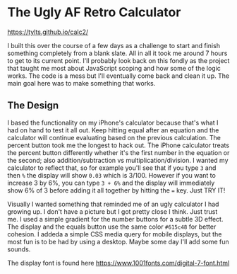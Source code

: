 # The Ugly AF Retro Calculator

https://tylts.github.io/calc2/

I built this over the course of a few days as a challenge to start and finish something completely from a blank slate. All in all it took me around 7 hours to get to its current point. I'll probably look back on this fondly as the project that taught me most about JavaScript scoping and how some of the logic works. The code is a mess but I'll eventually come back and clean it up. The main goal here was to make something that works.

## The Design

I based the functionality on my iPhone's calculator because that's what I had on hand to test it all out. Keep hitting equal after an equation and the calculator will continue evaluating based on the previous calculation. The percent button took me the longest to hack out. The iPhone calculator treats the percent button differently whether it's the first number in the equation or the second; also addition/subtraction vs multiplication/division. I wanted my calculator to reflect that, so for example you'll see that if you type `3` and then `%` the display will show `0.03` which is 3/100. However if you want to increase 3 by 6%, you can type `3 + 6%` and the display will immediately show 6% of 3 before adding it all together by hitting the `=` key. Just TRY IT!

Visually I wanted something that reminded me of an ugly calculator I had growing up. I don't have a picture but I got pretty close I think. Just trust me. I used a simple gradient for the number buttons for a subtle 3D effect. The display and the equals button use the same color `#615c48` for better cohesion. I addeda a simple CSS media query for mobile displays, but the most fun is to be had by using a desktop. Maybe some day I'll add some fun sounds.

The display font is found here https://www.1001fonts.com/digital-7-font.html
